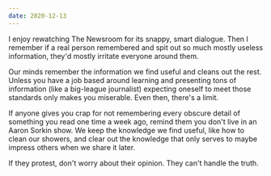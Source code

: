 ```yaml
---
date: 2020-12-13
---
```


I enjoy rewatching The Newsroom for its snappy, smart dialogue. Then I remember if a real person remembered and spit out so much mostly useless information, they'd mostly irritate everyone around them.

Our minds remember the information we find useful and cleans out the rest. Unless you have a job based around learning and presenting tons of information (like a big-league journalist) expecting oneself to meet those standards only makes you miserable. Even then, there's a limit.

If anyone gives you crap for not remembering every obscure detail of something you read one time a week ago, remind them you don't live in an Aaron Sorkin show. We keep the knowledge we find useful, like how to clean our showers, and clear out the knowledge that only serves to maybe impress others when we share it later.

If they protest, don't worry about their opinion. They can't handle the truth.
